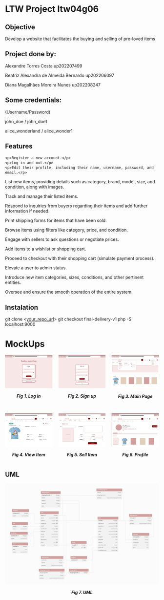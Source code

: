 # LTW Project ltw04g06
## Objective
Develop a website that facilitates the buying and selling of pre-loved items

## Project done by:
  <p>Alexandre Torres Costa up202207499</p>
  <p>Beatriz Alexandra de Almeida Bernardo up202206097</p>
  <p>Diana Magalhães Moreira Nunes up202208247</p>


## Some credentials:
   <p>(Username/Password)</p>
  <p> john_doe / john_doe1</p>
   <p>alice_wonderland / alice_wonder1</p>

## Features
    <p>Register a new account.</p>
    <p>Log in and out.</p>
    <p>Edit their profile, including their name, username, password, and email.</p>
   <p>List new items, providing details such as category, brand, model, size, and condition, along with images.</p>
   <p>Track and manage their listed items.</p>
   <p>Respond to inquiries from buyers regarding their items and add further information if needed.</p>
   <p>Print shipping forms for items that have been sold.</p>
   <p>    Browse items using filters like category, price, and condition.</p>
   <p>    Engage with sellers to ask questions or negotiate prices.</p>
   <p>    Add items to a wishlist or shopping cart.</p>
   <p>    Proceed to checkout with their shopping cart (simulate payment process).</p>
   <p>    Elevate a user to admin status.</p>
   <p>    Introduce new item categories, sizes, conditions, and other pertinent entities.</p>
   <p>    Oversee and ensure the smooth operation of the entire system.</p>


  ## Instalation 
   git clone <[your_repo_url](https://github.com/FEUP-LTW-2024/ltw-project-2024-ltw04g06)>
    git checkout final-delivery-v1
    php -S localhost:9000

   

   




# MockUps

<div style="display: flex; justify-content: center; gap: 20px;">
  <div style="text-align: center;">
    <img src="docs/MockUps/logIn.png" alt="" style="max-width: 100%;"/>
    <p><b><i>Fig 1. Log in</i></b></p>
  </div>
  <div style="text-align: center;">
    <img src="docs/MockUps/signUp.png" alt="" style="max-width: 100%;"/>
    <p><b><i>Fig 2. Sign up</i></b></p>
  </div>
  <div style="text-align: center;">
    <img src="docs/MockUps/mainPage.png" alt="" style="max-width: 100%;"/>
    <p><b><i>Fig 3. Main Page </i></b></p>
  </div>
</div>

<br />
<br />

<div style="display: flex; justify-content: center; gap: 20px;">
  <div style="text-align: center;">
    <img src="docs/MockUps/viewItem.png" alt="" style="max-width: 100%;"/>
    <p><b><i>Fig 4. View Item</i></b></p>
  </div>
  <div style="text-align: center;">
    <img src="docs/MockUps/sellItem.png" alt="" style="max-width: 100%;"/>
    <p><b><i>Fig 5. Sell Item</i></b></p>
  </div>
    <div style="text-align: center;">
    <img src="docs/MockUps/profile.png" alt="" style="max-width: 100%;"/>
    <p><b><i>Fig 6. Profile </i></b></p>
  </div>
</div>

## UML
<p align="center" justify="center">
  <img src="docs/uml.png"/>
</p>
<p align="center">  
  <b><i>Fig 7. UML </i></b>
</p>


